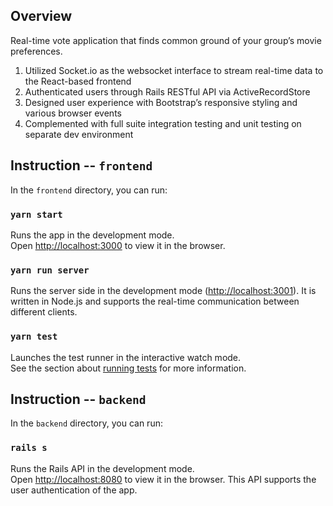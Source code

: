 ## Overview

Real-time vote application that finds common ground of your group’s movie preferences.

1. Utilized Socket.io as the websocket interface to stream real-time data to the React-based frontend
2. Authenticated users through Rails RESTful API via ActiveRecordStore
3. Designed user experience with Bootstrap’s responsive styling and various browser events
4. Complemented with full suite integration testing and unit testing on separate dev environment

## Instruction -- `frontend`

In the `frontend` directory, you can run:

### `yarn start`

Runs the app in the development mode.<br />
Open [http://localhost:3000](http://localhost:3000) to view it in the browser.

### `yarn run server`

Runs the server side in the development mode ([http://localhost:3001](http://localhost:3001)). It is written in Node.js and supports the real-time communication between different clients.<br />

### `yarn test`

Launches the test runner in the interactive watch mode.<br />
See the section about [running tests](https://facebook.github.io/create-react-app/docs/running-tests) for more information.

## Instruction -- `backend`

In the `backend` directory, you can run:

### `rails s`

Runs the Rails API in the development mode.<br />
Open [http://localhost:8080](http://localhost:8080) to view it in the browser.
This API supports the user authentication of the app.
